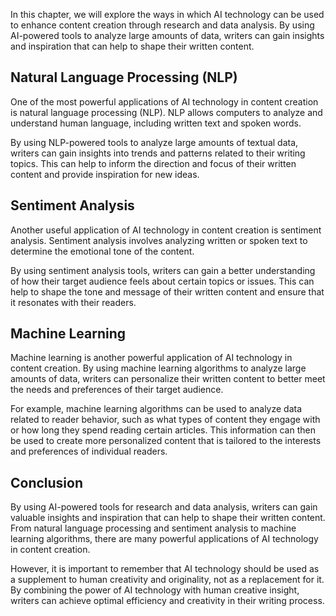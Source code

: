 
In this chapter, we will explore the ways in which AI technology can be used to enhance content creation through research and data analysis. By using AI-powered tools to analyze large amounts of data, writers can gain insights and inspiration that can help to shape their written content.

Natural Language Processing (NLP)
---------------------------------

One of the most powerful applications of AI technology in content creation is natural language processing (NLP). NLP allows computers to analyze and understand human language, including written text and spoken words.

By using NLP-powered tools to analyze large amounts of textual data, writers can gain insights into trends and patterns related to their writing topics. This can help to inform the direction and focus of their written content and provide inspiration for new ideas.

Sentiment Analysis
------------------

Another useful application of AI technology in content creation is sentiment analysis. Sentiment analysis involves analyzing written or spoken text to determine the emotional tone of the content.

By using sentiment analysis tools, writers can gain a better understanding of how their target audience feels about certain topics or issues. This can help to shape the tone and message of their written content and ensure that it resonates with their readers.

Machine Learning
----------------

Machine learning is another powerful application of AI technology in content creation. By using machine learning algorithms to analyze large amounts of data, writers can personalize their written content to better meet the needs and preferences of their target audience.

For example, machine learning algorithms can be used to analyze data related to reader behavior, such as what types of content they engage with or how long they spend reading certain articles. This information can then be used to create more personalized content that is tailored to the interests and preferences of individual readers.

Conclusion
----------

By using AI-powered tools for research and data analysis, writers can gain valuable insights and inspiration that can help to shape their written content. From natural language processing and sentiment analysis to machine learning algorithms, there are many powerful applications of AI technology in content creation.

However, it is important to remember that AI technology should be used as a supplement to human creativity and originality, not as a replacement for it. By combining the power of AI technology with human creative insight, writers can achieve optimal efficiency and creativity in their writing process.
